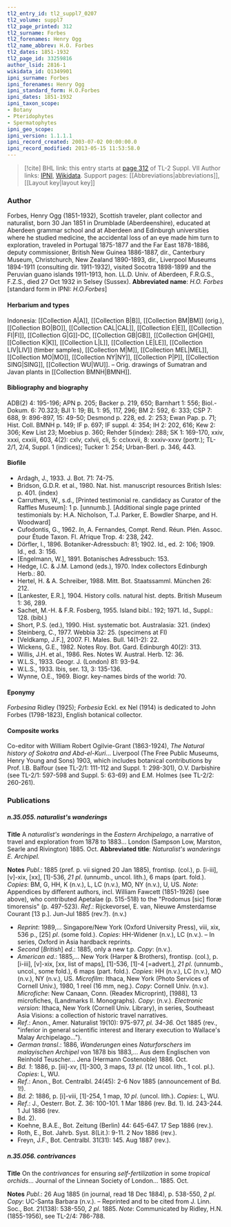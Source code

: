 ```yaml
---
tl2_entry_id: tl2_suppl7_0207
tl2_volume: suppl7
tl2_page_printed: 312
tl2_surname: Forbes
tl2_forenames: Henry Ogg
tl2_name_abbrev: H.O. Forbes
tl2_dates: 1851-1932
tl2_page_id: 33259816
author_lsid: 2816-1
wikidata_id: Q1349901
ipni_surname: Forbes
ipni_forenames: Henry Ogg
ipni_standard_form: H.O.Forbes
ipni_dates: 1851-1932
ipni_taxon_scope: 
- Botany
- Pteridophytes
- Spermatophytes
ipni_geo_scope: 
ipni_version: 1.1.1.1
ipni_record_created: 2003-07-02 00:00:00.0
ipni_record_modified: 2013-05-15 11:53:58.0
---
```


> [!cite] BHL link: this entry starts at [page 312](https://www.biodiversitylibrary.org/page/33259816) of TL-2 Suppl. VII
> Author links: [IPNI](https://www.ipni.org/a/2816-1), [Wikidata](https://www.wikidata.org/wiki/Q1349901). Support pages: [[Abbreviations|abbreviations]], [[Layout key|layout key]]

### Author

Forbes, Henry Ogg (1851-1932), Scottish traveler, plant collector and naturalist, born 30 Jan 1851 in Drumblade (Aberdeenshire), educated at Aberdeen grammar school and at Aberdeen and Edinburgh universities where he studied medicine, the accidental loss of an eye made him turn to exploration, traveled in Portugal 1875-1877 and the Far East 1878-1886, deputy commissioner, British New Guinea 1886-1887, dir., Canterbury Museum, Christchurch, New Zealand 1890-1893, dir., Liverpool Museums 1894-1911 (consulting dir. 1911-1932), visited Socotra 1898-1899 and the Peruvian guano islands 1911-1913, hon. LL.D. Univ. of Aberdeen, F.R.G.S., F.Z.S., died 27 Oct 1932 in Selsey (Sussex). 
**Abbreviated name**: *H.O. Forbes* \[standard form in IPNI: *H.O.Forbes*\]

#### Herbarium and types

Indonesia: [[Collection A|A]], [[Collection B|B]], [[Collection BM|BM]] (orig.), [[Collection BO|BO]], [[Collection CAL|CAL]], [[Collection E|E]], [[Collection FI|FI]], [[Collection G|G]]-DC, [[Collection GB|GB]], [[Collection GH|GH]], [[Collection K|K]], [[Collection L|L]], [[Collection LE|LE]], [[Collection LIV|LIV]] (timber samples), [[Collection M|M]], [[Collection MEL|MEL]], [[Collection MO|MO]], [[Collection NY|NY]], [[Collection P|P]], [[Collection SING|SING]], [[Collection WU|WU]]. – Orig. drawings of Sumatran and Javan plants in [[Collection BMNH|BMNH]].

#### Bibliography and biography

ADB(2) 4: 195-196; APN p. 205; Backer p. 219, 650; Barnhart 1: 556; Biol.-Dokum. 6: 70.323; BJI 1: 19; BL 1: 95, 117, 296; BM 2: 592, 6: 333; CSP 7: 688, 9: 896-897, 15: 49-50; Desmond p. 228, ed. 2: 253; Ewan Pap. p. 71; Hist. Coll. BMNH p. 149; IF p. 697; IF suppl. 4: 354; IH 2: 202, 616; Kew 2: 306; Kew List 23; Moebius p. 360; Rehder 5(index): 288; SK 1: 169-170, xxiv, xxxi, cxxiii, 603, 4(2): cxlv, cxlvii, cli, 5: cclxxvii, 8: xxxiv-xxxv (portr.); TL-2/1, 2/4, Suppl. 1 (indices); Tucker 1: 254; Urban-Berl. p. 346, 443.

#### Biofile

- Ardagh, J., 1933. J. Bot. 71: 74-75.
- Bridson, G.D.R. et al., 1980. Nat. hist. manuscript resources British Isles: p. 401. (index)
- Carruthers, W., s.d., \[Printed testimonial re. candidacy as Curator of the Raffles Museum\]: 1 p. \[unnumb.\]. \[Additional single page printed testimonials by: H.A. Nicholson, T.J. Parker, E. Bowdler Sharpe, and H. Woodward\]
- Cufodontis, G., 1962. *In*, A. Fernandes, Compt. Rend. Réun. Plén. Assoc. pour Étude Taxon. Fl. Afrique Trop. 4: 238, 242.
- Dörfler, I., 1896. Botaniker-Adressbuch: 81; 1902. Id., ed. 2: 106; 1909. Id., ed. 3: 156.
- \[Engelmann, W.\], 1891. Botanisches Adressbuch: 153.
- Hedge, I.C. & J.M. Lamond (eds.), 1970. Index collectors Edinburgh Herb.: 80.
- Hertel, H. & A. Schreiber, 1988. Mitt. Bot. Staatssamml. München 26: 212.
- \[Lankester, E.R.\], 1904. History colls. natural hist. depts. British Museum 1: 36, 289.
- Sachet, M.-H. & F.R. Fosberg, 1955. Island bibl.: 192; 1971. Id., Suppl.: 128. (bibl.)
- Short, P.S. (ed.), 1990. Hist. systematic bot. Australasia: 321. (index)
- Steinberg, C., 1977. Webbia 32: 25. (specimens at FI)
- \[Veldkamp, J.F.\], 2007. Fl. Males. Bull. 14(1-2): 22.
- Wickens, G.E., 1982. Notes Roy. Bot. Gard. Edinburgh 40(2): 313.
- Willis, J.H. et al., 1986. Res. Notes W. Austral. Herb. 12: 36.
- W.L.S., 1933. Geogr. J. (London) 81: 93-94.
- W.L.S., 1933. Ibis, ser. 13, 3: 135-136.
- Wynne, O.E., 1969. Biogr. key-names birds of the world: 70.

#### Eponymy

*Forbesina* Ridley (1925); *Forbesia* Eckl. ex Nel (1914) is dedicated to John Forbes (1798-1823), English botanical collector.

#### Composite works

Co-editor with William Robert Ogilvie-Grant (1863-1924), *The Natural history of Sokotra and Abd-el-Kuri*... Liverpool (The Free Public Museums, Henry Young and Sons) 1903, which includes botanical contributions by Prof. I.B. Balfour (see TL-2/1: 111-112 and Suppl. 1: 298-301), O.V. Darbishire (see TL-2/1: 597-598 and Suppl. 5: 63-69) and E.M. Holmes (see TL-2/2: 260-261).

### Publications

##### n.35.055. naturalist's wanderings

**Title**
A *naturalist's wanderings* in the *Eastern Archipelago*, a narrative of travel and exploration from 1878 to 1883... London (Sampson Low, Marston, Searle and Rivington) 1885. Oct.
**Abbreviated title**: *Naturalist's wanderings E. Archipel.*

**Notes**
*Publ*.: 1885 (pref. p. vii signed 20 Jan 1885), frontisp. (col.), p. \[i-iii\], \[v\]-xix, \[xx\], \[1\]-536, *21 pl*. (unnumb., uncol. lith.), 6 maps (part. fold.). *Copies*: BM, G, HH, K (n.v.), L, LC (n.v.), MO, NY (n.v.), U, US.
*Note*: Appendices by different authors, incl. William Fawcett (1851-1926) (see above), who contributed Apetalae (p. 515-518) to the "Prodomus \[sic\] floræ timorensis" (p. 497-523).
*Ref*.: Rijckevorsel, E. van, Nieuwe Amsterdamse Courant \[13 p.\]. Jun-Jul 1885 (rev.?). (n.v.)
- *Reprint*: 1989,... Singapore/New York (Oxford University Press), viii, xix, 536 p., \[25\] *pl*. (some fold.). *Copies*: HH-Widener (n.v.), LC (n.v.). – In series, Oxford in Asia hardback reprints.
- *Second* \[*British*\] *ed*.: 1885, only a new t.p. *Copy*: (n.v.).
- *American ed*.: 1885,... New York (Harper & Brothers), frontisp. (col.), p. \[i-iii\], \[v\]-xix, \[xx, list of maps\], \[1\]-536, \[1\]-4 \[=advert.\], *21 pl*. (unnumb., uncol., some fold.), 6 maps (part. fold.). *Copies*: HH (n.v.), LC (n.v.), MO (n.v.), NY (n.v.), US. *Microfilm*: Ithaca, New York (Photo Services of Cornell Univ.), 1980, 1 reel (16 mm, neg.). *Copy*: Cornell Univ. (n.v.). *Microfiche*: New Canaan, Conn. (Readex Microprint), \[1988\], 13 microfiches, (Landmarks II. Monographs). *Copy*: (n.v.). *Electronic version*: Ithaca, New York (Cornell Univ. Library), in series, Southeast Asia Visions: a collection of historic travel narratives.
- *Ref*.: Anon., Amer. Naturalist 19(10): 975-977, *pl. 34-36.* Oct 1885 (rev., "inferior in general scientific interest and literary execution to Wallace's Malay Archipelago...").
- *German transl*.: 1886, *Wanderungen* eines *Naturforschers* im *malayischen Archipel* von 1878 bis 1883,... Aus dem Englischen von Reinhold Teuscher... Jena (Hermann Costenoble) 1886. Oct.
- *Bd. 1*: 1886, p. \[iii\]-xv, \[1\]-300, 3 maps, *13 pl*. (12 uncol. lith., 1 col. pl.). *Copies*: L, WU.
- *Ref*.: Anon., Bot. Centralbl. 24(45): 2-6 Nov 1885 (announcement of Bd. 1!).
- *Bd. 2*: 1886, p. \[i\]-viii, \[1\]-254, 1 map, *10 pl*. (uncol. lith.). *Copies*: L, WU.
- *Ref*.: J., Oesterr. Bot. Z. 36: 100-101. 1 Mar 1886 (rev. Bd. 1). Id. 243-244. 1 Jul 1886 (rev.
- Bd. 2).
- Koehne, B.A.E., Bot. Zeitung (Berlin) 44: 645-647. 17 Sep 1886 (rev.).
- Roth, E., Bot. Jahrb. Syst. 8(Lit.): 9-11. 2 Nov 1886 (rev.).
- Freyn, J.F., Bot. Centralbl. 31(31): 145. Aug 1887 (rev.).

##### n.35.056. contrivances

**Title**
On the *contrivances* for ensuring *self-fertilization* in some *tropical orchids*... Journal of the Linnean Society of London... 1885. Oct.

**Notes**
*Publ*.: 26 Aug 1885 (in journal, read 18 Dec 1884), p. 538-550, *2 pl*. *Copy*: UC-Santa Barbara (n.v.). – Reprinted and to be cited from J. Linn. Soc., Bot. 21(138): 538-550, *2 pl*. 1885.
*Note*: Communicated by Ridley, H.N. (1855-1956), see TL-2/4: 786-788.

